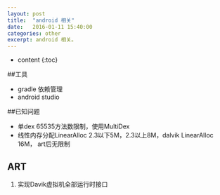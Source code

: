 ```yaml
---
layout: post
title:  "android 相关"
date:   2016-01-11 15:40:00
categories: other
excerpt: android 相关。
---
```


* content
{:toc}

##工具
- gradle 依赖管理
- android studio

##已知问题
- 单dex 65535方法数限制，使用MultiDex
- 线性内存分配LinearAlloc 2.3以下5M，2.3以上8M，dalvik LinearAlloc 16M， art后无限制

## ART
1. 实现Davik虚拟机全部运行时接口





